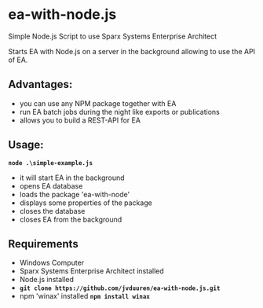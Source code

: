# ea-with-node.js
Simple Node.js Script to use Sparx Systems Enterprise Architect

Starts EA with Node.js on a server in the background allowing to use the API of EA.

## Advantages:
- you can use any NPM package together with EA
- run EA batch jobs during the night like exports or publications
- allows you to build a REST-API for EA

## Usage:
**`node .\simple-example.js`**

- it will start EA in the background
- opens EA database
- loads the package 'ea-with-node'
- displays some properties of the package
- closes the database
- closes EA from the background

## Requirements
- Windows Computer
- Sparx Systems Enterprise Architect installed
- Node.js installed
- **`git clone https://github.com/jvduuren/ea-with-node.js.git`**
- npm 'winax' installed 
  **`npm install winax`**


